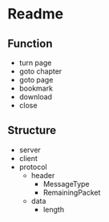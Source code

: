 # Readme
## Function
+ turn page
+ goto chapter
+ goto page
+ bookmark
+ download
+ close
## Structure
+ server
+ client
+ protocol
  + header
    + MessageType 
    + RemainingPacket
  + data
    + length